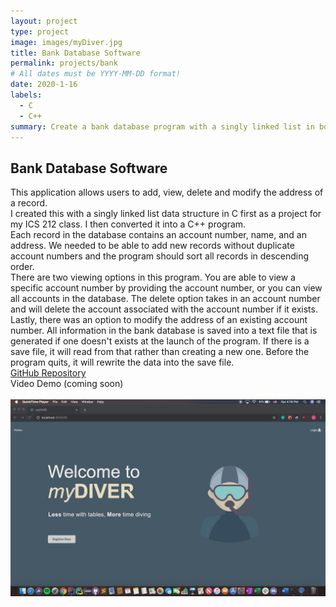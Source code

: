 ```yaml
---
layout: project
type: project
image: images/myDiver.jpg
title: Bank Database Software
permalink: projects/bank
# All dates must be YYYY-MM-DD format!
date: 2020-1-16
labels:
  - C
  - C++
summary: Create a bank database program with a singly linked list in both C & C++
---
```


## Bank Database Software
This application allows users to add, view, delete and modify the address of a record.
<br/>
I created this with a singly linked list data structure in C first as a project for my ICS 212 class. I then converted it into a C++ program. 
<br/>
Each record in the database contains an account number, name, and an address. We needed to be able to add new records without duplicate account numbers and the program should sort all records in descending order. 
<br/>
There are two viewing options in this program. You are able to view a specific account number by providing the account number, or you can view all accounts in the database. The delete option takes in an account number and will delete the account associated with the account number if it exists.
<br/>
Lastly, there was an option to modify the address of an existing account number. All information in the bank database is saved into a text file that is generated if one doesn't exists at the launch of the program. If there is a save file, it will read from that rather than creating a new one. Before the program quits, it will rewrite the data into the save file. 
<br/>
[GitHub Repository](https://github.com/ken-10/ICS-212-Project-1-Project-2-Bank-Database-) <br/>
Video Demo (coming soon)<br/>
<br/>
<img class="ui image" src="../images/myDiver.jpg">
